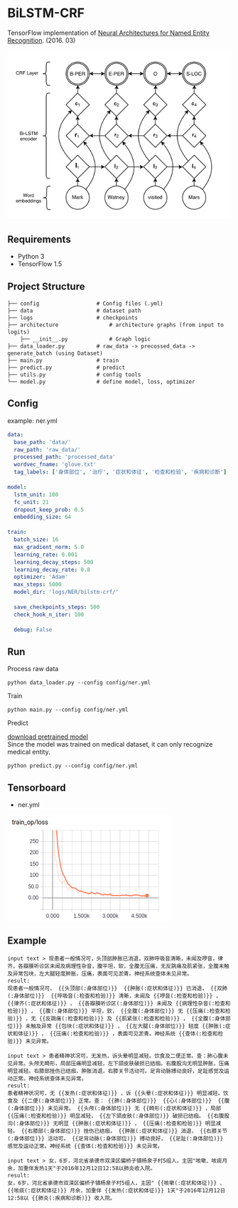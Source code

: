 # BiLSTM-CRF 

TensorFlow implementation of [Neural Architectures for Named Entity Recognition](https://arxiv.org/pdf/1603.01360.pdf). (2016. 03)

![images](images/architecture.png)

## Requirements

- Python 3
- TensorFlow 1.5


## Project Structure


    ├── config                  # Config files (.yml)
    ├── data                    # dataset path
    ├── logs                    # checkpoints
    ├── architecture                # architecture graphs (from input to logits)
        ├── __init__.py             # Graph logic
    ├── data_loader.py          # raw_data -> precossed_data -> generate_batch (using Dataset)
    ├── main.py                 # train
    ├── predict.py              # predict
    ├── utils.py                # config tools
    └── model.py                # define model, loss, optimizer
    

## Config

example: ner.yml

```yml
data:
  base_path: 'data/'
  raw_path: 'raw_data/'
  processed_path: 'processed_data'
  wordvec_fname: 'glove.txt'
  tag_labels: ['身体部位', '治疗', '症状和体征', '检查和检验', '疾病和诊断']

model:
  lstm_unit: 100
  fc_unit: 21
  dropout_keep_prob: 0.5
  embedding_size: 64

train:
  batch_size: 16
  max_gradient_norm: 5.0
  learning_rate: 0.001
  learning_decay_steps: 500
  learning_decay_rate: 0.8
  optimizer: 'Adam'
  max_steps: 5000
  model_dir: 'logs/NER/bilstm-crf/'

  save_checkpoints_steps: 500
  check_hook_n_iter: 100

  debug: False
```


## Run

Process raw data

```
python data_loader.py --config config/ner.yml
```

Train

```
python main.py --config config/ner.yml
```

Predict  

[download pretrained model](https://drive.google.com/open?id=1OT_fQ7X5FpAotmJ2oDkpmvEaNusHNzov)  
Since the model was trained on medical dataset, it can only recognize medical entity.
```
python predict.py --config config/ner.yml
```

## Tensorboard


- ner.yml

![images](images/loss.png)


## Example


```
input text > 现患者一般情况可，头顶部肿胀已消退，双肺呼吸音清晰，未闻及啰音，律齐，各瓣膜听诊区未闻及病理性杂音，腹平坦，软，全腹无压痛，无反跳痛及肌紧张，全腹未触及异常包块，左大腿轻度肿胀，压痛，表面可见淤青。神经系统查体未见异常。
result:
现患者一般情况可， {{头顶部(:身体部位)}}  {{肿胀(:症状和体征)}} 已消退， {{双肺(:身体部位)}}  {{呼吸音(:检查和检验)}} 清晰，未闻及 {{啰音(:检查和检验)}} ， {{律齐(:症状和体征)}} ， {{各瓣膜听诊区(:身体部位)}} 未闻及 {{病理性杂音(:检查和检验)}} ， {{腹(:身体部位)}} 平坦，软， {{全腹(:身体部位)}} 无 {{压痛(:检查和检验)}} ，无 {{反跳痛(:检查和检验)}} 及 {{肌紧张(:检查和检验)}} ， {{全腹(:身体部位)}} 未触及异常 {{包块(:症状和体征)}} ， {{左大腿(:身体部位)}} 轻度 {{肿胀(:症状和体征)}} ， {{压痛(:检查和检验)}} ，表面可见淤青。神经系统 {{查体(:检查和检验)}} 未见异常。

input text > 患者精神状况可，无发热，诉头晕明显减轻。饮食及二便正常。查：肺心腹未见异常。头颅无畸形，局部压痛明显减轻，左下颌皮肤破损已结痂。右腹股沟无明显肿胀，压痛明显减轻。右膝部挫伤已结痂，肿胀消退，右膝关节活动可。足背动脉搏动良好，足趾感觉及运动正常。神经系统查体未见异常。
result:
患者精神状况可，无 {{发热(:症状和体征)}} ，诉 {{头晕(:症状和体征)}} 明显减轻。饮食及 {{二便(:身体部位)}} 正常。查： {{肺(:身体部位)}}  {{心(:身体部位)}}  {{腹(:身体部位)}} 未见异常。 {{头颅(:身体部位)}} 无 {{畸形(:症状和体征)}} ，局部 {{压痛(:检查和检验)}} 明显减轻， {{左下颌皮肤(:身体部位)}} 破损已结痂。 {{右腹股沟(:身体部位)}} 无明显 {{肿胀(:症状和体征)}} ， {{压痛(:检查和检验)}} 明显减轻。 {{右膝部(:身体部位)}} 挫伤已结痂， {{肿胀(:症状和体征)}} 消退， {{右膝关节(:身体部位)}} 活动可。 {{足背动脉(:身体部位)}} 搏动良好， {{足趾(:身体部位)}} 感觉及运动正常。神经系统 {{查体(:检查和检验)}} 未见异常。

input text > 女，6岁，河北省承德市双滦区偏桥子镇杨泉子村5组人，主因"咳嗽、咳痰月余，加重伴发热1天"于2016年12月12日12:58以肺炎收入院。
result:
女，6岁，河北省承德市双滦区偏桥子镇杨泉子村5组人，主因" {{咳嗽(:症状和体征)}} 、 {{咳痰(:症状和体征)}} 月余，加重伴 {{发热(:症状和体征)}} 1天"于2016年12月12日12:58以 {{肺炎(:疾病和诊断)}} 收入院。
```




